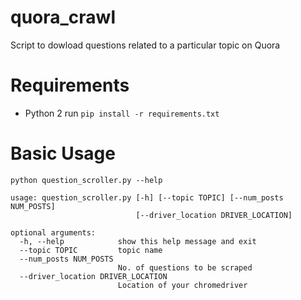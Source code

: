 # quora_crawl
Script to dowload questions related to a particular topic on Quora

# Requirements
- Python 2
run `pip install -r requirements.txt`

# Basic Usage
```
python question_scroller.py --help
```

```
usage: question_scroller.py [-h] [--topic TOPIC] [--num_posts NUM_POSTS]
                            [--driver_location DRIVER_LOCATION]

optional arguments:
  -h, --help            show this help message and exit
  --topic TOPIC         topic name
  --num_posts NUM_POSTS
                        No. of questions to be scraped
  --driver_location DRIVER_LOCATION
                        Location of your chromedriver

```
